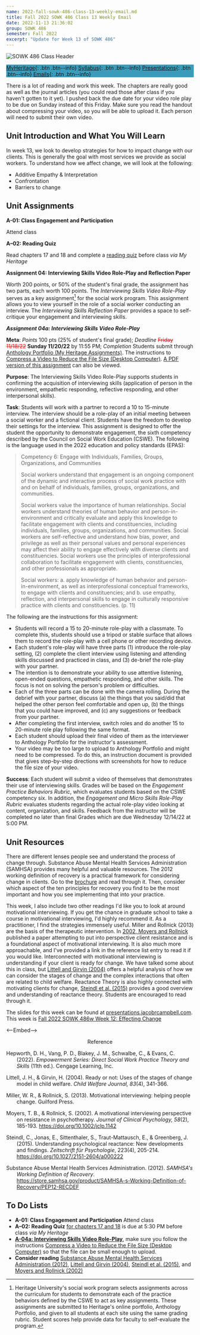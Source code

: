 ```yaml
---
name: 2022-fall-sowk-486-class-13-weekly-email.md
title: Fall 2022 SOWK 486 Class 13 Weekly Email
date: 2022-11-13 21:36:02
group: SOWK 486
semester: Fall 2022
excerpt: "Update for Week 13 of SOWK 486"
---
```


![SOWK 486 Class Header](https://jacobrcampbell.com/assets/media/2020-fall-sowk-486-class-header.png)

<div style="background-color: #3b9cba; width: 100%;" markdown="1">

[MyHeritage](https://myheritage.heritage.edu/ICS/Academics/SOWK/SOWK_486W/2223_FA-SOWK_486W-3/){: .btn .btn--info}
[Syllabus](https://jacobrcampbell.com/assets/media/2022-fall-sowk-486-syllabus.pdf){: .btn .btn--info}
[Presentations](https://presentations.jacobrcampbell.com){: .btn .btn--info}
[Emails](https://jacobrcampbell.com/communications/){: .btn .btn--info}

</div>

There is a lot of reading and work this week. The chapters are really good as well as the journal articles (you could read those after class if you haven't gotten to it yet). I pushed back the due date for your video role play to be due on Sunday instead of this Friday. Make sure you read the handout about compressing your video, so you will be able to upload it. Each person will need to submit their own video.

## Unit Introduction and What You Will Learn

In week 13, we look to develop strategies for how to impact change with our clients. This is generally the goal with most services we provide as social workers. To understand how we affect change, we will look at the following:

- Additive Empathy & Interpretation
- Confrontation
- Barriers to change


## Unit Assignments

**A-01: Class Engagement and Participation**

Attend class
 
**A–02: Reading Quiz**

Read chapters 17 and 18 and complete a [reading quiz](https://myheritage.heritage.edu/ICS/Academics/SOWK/SOWK_486W/2223_FA-SOWK_486W-3/Assignments.jnz?portlet=Coursework&screen=AssignmentDetailView&screenType=change&id=e0d0c21d-1437-4b86-bd62-4b863d028c04) before class _via My Heritage_ 

**Assignment 04: Interviewing Skills Video Role-Play and Reflection Paper**

Worth 200 points, or 50% of the student's final grade, the assignment has two parts, each worth 100 points. The _Interviewing Skills Video Role-Play_ serves as a key assignment[^1] for the social work program. This assignment allows you to view yourself in the role of a social worker conducting an interview. The _Interviewing Skills Reflection Paper_ provides a space to self-critique your engagement and interviewing skills.

[^1]: Heritage University's social work program selects assignments across the curriculum for students to demonstrate each of the practice behaviors defined by the CSWE to act as key assignments. These assignments are submitted to Heritage's online portfolio, Anthology Portfolio, and given to all students at each site using the same grading rubric. Student scores help provide data for faculty to self-evaluate the program.

**_Assignment 04a: Interviewing Skills Video Role-Play_**

**Meta**:  _Points_ 100 pts (25% of student's final grade); _Deadline_ <span style="color:red; text-decoration: line-through;">Friday 11/18/22</span> **Sunday 11/20/22** by 11:55 PM; _Completion_ Students submit through [Anthology Portfolio (My Heritage Assignments)](https://myheritage.heritage.edu/ICS/Academics/SOWK/SOWK_486W/2223_FA-SOWK_486W-3/Assignments.jnz?portlet=Coursework&screen=AssignmentDetailView&screenType=change&id=d5a92913-e9c3-46c7-bbfb-ae6a43540cfe). The instructions to [Compress a Video to Reduce the File Size (Desktop Computer)](https://myheritage.heritage.edu/ICS/Portlets/ICS/Handoutportlet/viewhandler.ashx?handout_id=0005f062-9842-4078-95b0-b5c296f19811). [A PDF version of this assignment](https://myheritage.heritage.edu/ICS/Portlets/ICS/Handoutportlet/viewhandler.ashx?handout_id=09b75bc8-7b22-4ab6-9fb3-aea2c850854b) can also be viewed.

**Purpose**:  The Interviewing Skills Video Role-Play supports students in confirming the acquisition of interviewing skills (application of person in the environment, empathetic responding, reflective responding, and other interpersonal skills).

**Task**:  Students will work with a partner to record a 10 to 15-minute interview. The interview should be a role-play of an initial meeting between a social worker and a fictional client. Students have the freedom to develop their settings for the interview. This assignment is designed to offer the student the opportunity to demonstrate engagement, the sixth competency described by the Council on Social Work Education (CSWE). The following is the language used in the 2022 education and policy standards (EPAS):

> Competency 6: Engage with Individuals, Families, Groups, Organizations, and Communities
> 
> Social workers understand that engagement is an ongoing component of the dynamic and interactive process of social work practice with and on behalf of individuals, families, groups, organizations, and communities.
> 
> Social workers value the importance of human relationships. Social workers understand theories of human behavior and person-in-environment and critically evaluate and apply this knowledge to facilitate engagement with clients and constituencies, including individuals, families, groups, organizations, and communities. Social workers are self-reflective and understand how bias, power, and privilege as well as their personal values and personal experiences may affect their ability to engage effectively with diverse clients and constituencies. Social workers use the principles of interprofessional collaboration to facilitate engagement with clients, constituencies, and other professionals as appropriate.
> 
> Social workers:
> a. apply knowledge of human behavior and person-in-environment, as well as interprofessional conceptual frameworks, to engage with clients and constituencies; and
> b. use empathy, reflection, and interpersonal skills to engage in culturally responsive practice with clients and constituencies. (p. 11)

The following are the instructions for this assignment:

- Students will record a 15 to 20-minute role-play with a classmate. To complete this, students should use a tripod or stable surface that allows them to record the role-play with a cell phone or other recording device.
- Each student's role-play will have three parts (1) introduce the role-play setting, (2) complete the client interview using listening and attending skills discussed and practiced in class, and (3) de-brief the role-play with your partner.
- The intention is to demonstrate your ability to use attentive listening, open-ended questions, empathetic responding, and other skills. The focus is not on solving the person's problem or difficulties.
- Each of the three parts can be done with the camera rolling. During the debrief with your partner, discuss (a) the things that you said/did that helped the other person feel comfortable and open up, (b) the things that you could have improved, and (c) any suggestions or feedback from your partner.
- After completing the first interview, switch roles and do another 15 to 20-minute role play following the same format.
- Each student should upload their final video of them as the interviewer to Anthology Portfolio for the instructor's assessment.
- Your video may be too large to upload to Anthology Portfolio and might need to be compressed. To do this, an instruction document is provided that gives step-by-step directions with screenshots for how to reduce the file size of your video.

**Success**:  Each student will submit a video of themselves that demonstrates their use of interviewing skills. Grades will be based on the _Engagement Practice Behaviors Rubric_, which evaluates students based on the CSWE competency six. In addition, the _Engagement and Micro Skills Role-Play Rubric_ evaluates students regarding the actual role-play video looking at content, organization, and skills. Feedback from the instructor will be completed no later than final Grades which are due Wednesday 12/14/22 at 5:00 PM.


## Unit Resources

There are different lenses people see and understand the process of change through. Substance Abuse Mental Health Services Administration (SAMHSA) provides many helpful and valuable resources. The 2012 working definition of recovery is a practical framework for considering change in clients. Go to the [brochure](https://store.samhsa.gov/product/SAMHSA-s-Working-Definition-of-Recovery/PEP12-RECDEF) and read through it. Then, consider which aspect of the ten principles for recovery you find to be the most important and how you see implementing that into your practice.

This week, I also include two other readings I'd like you to look at around motivational interviewing. If you get the chance in graduate school to take a course in motivational interviewing, I'd highly recommend it. As a practitioner, I find the strategies immensely useful. Miller and Rollnick (2013) are the basis of the therapeutic intervention. In [2002, Moyers and Rollnick](https://myheritage.heritage.edu/ICS/Portlets/ICS/Handoutportlet/viewhandler.ashx?handout_id=0360f581-4ba4-472a-bc27-ecb70dd64c4b) published a paper attempting to put into perspective client resistance and is a foundational aspect of motivational interviewing. It is also much more approachable, and I've provided a link in the reference list entry to read it if you would like. Interconnected with motivational interviewing is understanding if your client is ready for change. We have talked some about this in class, but [Littell and Girvin (2004)](https://myheritage.heritage.edu/ICS/Portlets/ICS/Handoutportlet/viewhandler.ashx?handout_id=fb1977fb-c777-444b-9981-03e0f45a9239) offers a helpful analysis of how we can consider the stages of change and the complex interactions that often are related to child welfare. Reactance Theory is also highly connected with motivating clients for change, [Steindl et al. (2015)](https://myheritage.heritage.edu/ICS/Portlets/ICS/Handoutportlet/viewhandler.ashx?handout_id=2c149e75-c631-4b38-aea4-c008db8dddbd) provides a good overview and understanding of reactance theory. Students are encouraged to read through it.

The slides for this week can be found at [presentations.jacobrcampbell.com](https://presentations.jacobrcampbell.com). This week is [Fall 2022 SOWK 486w Week 12: Effecting Change]()

<--Embed-->

<div style="text-align: center" markdown="1">
Reference
</div>
<div style="margin: 0 0 0 2em; text-indent: -2em;" markdown="1">

Hepworth, D. H., Vang, P. D., Blakey, J. M., Schwalbe, C., & Evans, C. (2022). _Empowerment Series: Direct Social Work Practice Theory and Skills_ (11th ed.). Cengage Learning, Inc.

Littell, J. H., & Girvin, H. (2004). Ready or not: Uses of the stages of change model in child welfare. _Child Welfare Journal, 83_(4), 341-366.

Miller, W. R., & Rollnick, S. (2013). Motivational interviewing: helping people change. Guilford Press.

Moyers, T. B., & Rollnick, S. (2002). A motivational interviewing perspective on resistance in psychotherapy. _Journal of Clinical Psychology, 58_(2), 185-193. <https://doi.org/10.1002/jclp.1142>

Steindl, C., Jonas, E., Sittenthaler, S., Traut-Mattausch, E., & Greenberg, J. (2015). Understanding psychological reactance: New developments and findings. _Zeitschrift für Psychologie_, 223(4), 205-214. <https://doi.org/10.1027/2151-2604/a000222>

Substance Abuse Mental Health Services Administration. (2012). _SAMHSA's Working Definition of Recovery_. <https://store.samhsa.gov/product/SAMHSA-s-Working-Definition-of-Recovery/PEP12-RECDEF>

</div>


## To Do Lists

- **A-01: Class Engagement and Participation** Attend class
- **A–02: Reading Quiz** [for chapters 17 and 18](https://myheritage.heritage.edu/ICS/Academics/SOWK/SOWK_486W/2223_FA-SOWK_486W-3/Assignments.jnz?portlet=Coursework&screen=AssignmentDetailView&screenType=change&id=e0d0c21d-1437-4b86-bd62-4b863d028c04) is due at 5:30 PM before class _via My Heritage_
- **[A-04a: Interviewing Skills Video Role-Play](https://myheritage.heritage.edu/ICS/Academics/SOWK/SOWK_486W/2223_FA-SOWK_486W-3/Assignments.jnz?portlet=Coursework&screen=AssignmentDetailView&screenType=change&id=d5a92913-e9c3-46c7-bbfb-ae6a43540cfe)**, make sure you follow the instructions [Compress a Video to Reduce the File Size (Desktop Computer)](https://myheritage.heritage.edu/ICS/Portlets/ICS/Handoutportlet/viewhandler.ashx?handout_id=0005f062-9842-4078-95b0-b5c296f19811) so that the file can be small enough to upload.
- **Consider reading** [Substance Abuse Mental Health Services Administration (2012)](https://store.samhsa.gov/product/SAMHSA-s-Working-Definition-of-Recovery/PEP12-RECDEF), [Littell and Girvin (2004)](https://myheritage.heritage.edu/ICS/Portlets/ICS/Handoutportlet/viewhandler.ashx?handout_id=fb1977fb-c777-444b-9981-03e0f45a9239), [Steindl et al. (2015)](https://myheritage.heritage.edu/ICS/Portlets/ICS/Handoutportlet/viewhandler.ashx?handout_id=2c149e75-c631-4b38-aea4-c008db8dddbd), and [Moyers and Rollnick (2002)](https://myheritage.heritage.edu/ICS/Portlets/ICS/Handoutportlet/viewhandler.ashx?handout_id=0360f581-4ba4-472a-bc27-ecb70dd64c4b)
